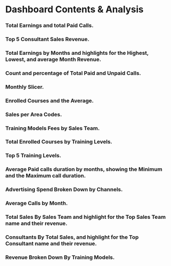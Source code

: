  # Dashboard Contents & Analysis

### Total Earnings and total Paid Calls.
### Top 5 Consultant Sales Revenue.
### Total Earnings by Months and highlights for the Highest, Lowest, and average Month Revenue.
### Count and percentage of Total Paid and Unpaid Calls.
### Monthly Slicer.
### Enrolled Courses and the Average.
### Sales per Area Codes.
### Training Models Fees by Sales Team.
### Total Enrolled Courses by Training Levels.
### Top 5 Training Levels.
### Average Paid calls duration by months, showing the Minimum and the Maximum call duration.
### Advertising Spend Broken Down by Channels.
### Average Calls by Month.
### Total Sales By Sales Team and highlight for the Top Sales Team name and their revenue.
### Consultants By Total Sales, and highlight for the Top Consultant name and their revenue.
### Revenue Broken Down By Training Models.
